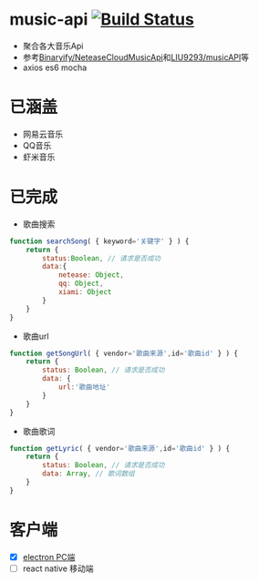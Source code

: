 # music-api [![Build Status](https://travis-ci.org/sunzongzheng/musicApi.svg?branch=master)](https://travis-ci.org/sunzongzheng/musicApi)
- 聚合各大音乐Api
- 参考[Binaryify/NeteaseCloudMusicApi](https://github.com/Binaryify/NeteaseCloudMusicApi)和[LIU9293/musicAPI](https://github.com/LIU9293/musicAPI)等
- axios es6 mocha

# 已涵盖
- 网易云音乐
- QQ音乐
- 虾米音乐

# 已完成
- 歌曲搜索
````js
function searchSong( { keyword='关键字' } ) {
    return {
        status:Boolean, // 请求是否成功
        data:{
            netease: Object,
            qq: Object,
            xiami: Object
        }
    }
}
````
- 歌曲url
````js
function getSongUrl( { vendor='歌曲来源',id='歌曲id' } ) {
    return {
        status: Boolean, // 请求是否成功
        data: {
            url:'歌曲地址'
        }
    }
}
````
- 歌曲歌词
````js
function getLyric( { vendor='歌曲来源',id='歌曲id' } ) {
    return {
        status: Boolean, // 请求是否成功
        data: Array, // 歌词数组
    }
}
````
# 客户端
- [x] [electron PC端](https://github.com/sunzongzheng/music)
- [ ] react native 移动端